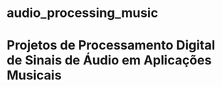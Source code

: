 # audio_processing_music
# Projetos de Processamento Digital de Sinais de Áudio em Aplicações Musicais
